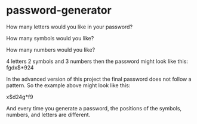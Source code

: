 # password-generator

How many letters would you like in your password?

How many symbols would you like?

How many numbers would you like?

4 letters
2 symbols and
3 numbers
then the password might look like this: fgdx$*924

In the advanced version of this project the final password does not follow a pattern. So the example above might look like this:

x$d24g*f9

And every time you generate a password, the positions of the symbols, numbers, and letters are different.
